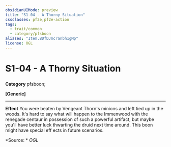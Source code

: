 ```yaml
---
obsidianUIMode: preview
title: "S1-04 - A Thorny Situation"
cssclasses: pf2e,pf2e-action
tags:
  - trait/common
  - category/pfsboon
aliases: "Item.BDfDJmcranbh1gMp"
license: OGL
---
```

# S1-04 - A Thorny Situation

### 

**Category** pfsboon; 




**\[Generic\]**

* * *

**Effect** You were beaten by Vengeant Thorn's minions and left tied up in the woods. It's hard to say what will happen to the Immenwood with the renegade centaur in possession of such a powerful artifact, but maybe you'll have better luck thwarting the druid next time around. This boon might have special eff ects in future scenarios.

*Source: *
*OGL*